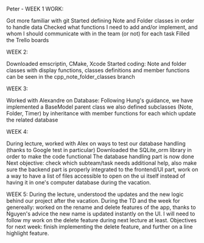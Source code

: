 Peter - WEEK 1 WORK:

Got more familiar with git
Started defining Note and Folder classes in order to handle data
Checked what functions I need to add and/or implement, and whom I should communicate with in the team (or not) for each task
Filled the Trello boards

WEEK 2:

Downloaded emscriptin, CMake, Xcode
Started coding: Note and folder classes with display functions, classes definitions and member functions 
can be seen in the cpp_note_folder_classes branch

WEEK 3:

Worked with Alexandre on Database:
Following Hung's guidance, we have implemented a BaseModel parent class
we also defined subclasses (Note, Folder, Timer) by inheritance 
with member functions for each which update the related database

WEEK 4:

During lecture, worked with Alex on ways to test our database handling (thanks to Google test in particular)
Downloaded the SQLite_orm library in order to make the code functional
The database handling part is now done
Next objective: check which subteam/task needs additional help, also make sure the backend part is properly integrated to the frontend/UI part, work on a way to have a list of files accessible to open on the ui itself instead of having it in one's computer database during the vacation.


WEEK 5:
During the lecture, understood the updates and the new logic behind our project after the vacation.
During the TD and the week for genereally: worked on the rename and delete features of the app, thanks to Nguyen's advice the new name is updated instantly on the UI. I will need to follow my work on the delete feature during next lecture at least.
Objectives for next week: finish implementing the delete feature, and further on a line highlight feature.
